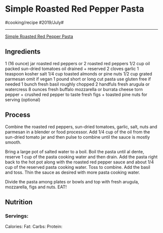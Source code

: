 # Simple Roasted Red Pepper Pasta
#cooking/recipe #2019/July#
- - - -
 [Simple Roasted Red Pepper Pasta](https://www.halfbakedharvest.com/simple-roasted-red-pepper-pasta/) 

## Ingredients
1 (16 ounce) jar roasted red peppers or 2 roasted red peppers
1/2 cup oil packed sun-dried tomatoes oil drained + reserved
2 cloves garlic
1 teaspoon kosher salt
1/4 cup toasted almonds or pine nuts
1/2 cup grated parmesan omit if vegan
1 pound short or long cut pasta use gluten free if needed
1 bunch fresh basil roughly chopped
2 handfuls fresh arugula or watercress
8 ounces fresh buffalo mozzarella or burrata cheese torn
pepper + crushed red pepper to taste
fresh figs + toasted pine nuts for serving (optional)

## Process
Combine the roasted red peppers, sun-dried tomatoes, garlic, salt, nuts and parmesan in a blender or food processor. Add 1/4 cup of the oil from the sun-dried tomato jar and then pulse to combine until the sauce is mostly smooth.

Bring a large pot of salted water to a boil. Boil the pasta until al dente, reserve 1 cup of the pasta cooking water and then drain. Add the pasta right back to the hot pot along with the roasted red pepper sauce and about 1/4 cup of the reserved pasta cooking water. Toss to combine. Add the basil and toss. Thin the sauce as desired with more pasta cooking water.

Divide the pasta among plates or bowls and top with fresh arugula, mozzarella, figs and nuts. EAT!

## Nutrition
### Servings:
Calories: 
Fat: 
Carbs: 
Protein: 